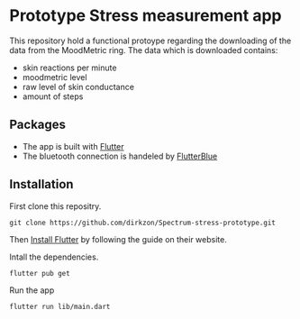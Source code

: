 # Prototype Stress measurement app

This repository hold a functional protoype regarding 
the downloading of the data from the MoodMetric ring.
The data which is downloaded contains:
- skin reactions per minute
- moodmetric level
- raw level of skin conductance
- amount of steps

## Packages
- The app is built with [Flutter](https://flutter.dev/)
- The bluetooth connection is handeled by [FlutterBlue](https://pub.dev/packages/flutter_blue)

## Installation
First clone this repositry.

`git clone https://github.com/dirkzon/Spectrum-stress-prototype.git`

Then [Install Flutter](https://docs.flutter.dev/get-started/install) by following the guide on their website.

Intall the dependencies.

`flutter pub get`

Run the app

`flutter run lib/main.dart`
